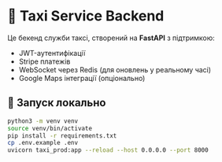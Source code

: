 # 🚖 Taxi Service Backend

Це бекенд служби таксі, створений на **FastAPI** з підтримкою:
- JWT-аутентифікації
- Stripe платежів
- WebSocket через Redis (для оновлень у реальному часі)
- Google Maps інтеграції (опціонально)

## 🚀 Запуск локально

```bash
python3 -m venv venv
source venv/bin/activate
pip install -r requirements.txt
cp .env.example .env
uvicorn taxi_prod:app --reload --host 0.0.0.0 --port 8000
